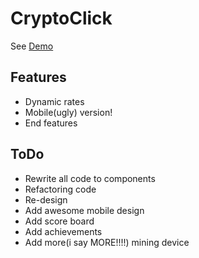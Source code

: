 # CryptoClick

See [Demo](https://crypto.qwiwi.xyz/)

## Features
* Dynamic rates
* Mobile(ugly) version!
* End features

## ToDo
* Rewrite all code to components
* Refactoring code
* Re-design
* Add awesome mobile design
* Add score board
* Add achievements
* Add more(i say MORE!!!!) mining device